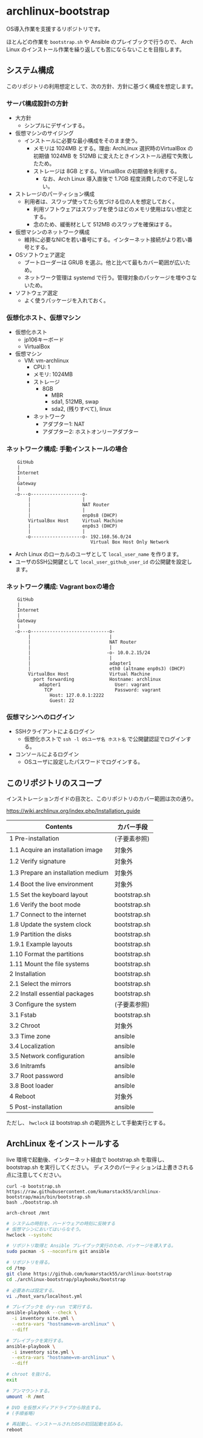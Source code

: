 # archlinux-bootstrap

OS導入作業を支援するリポジトリです。

ほとんどの作業を `bootstrap.sh` や Ansible のプレイブックで行うので、
Arch Linux のインストール作業を繰り返しても苦にならないことを目指します。

## システム構成

このリポジトリの利用想定として、次の方針、方針に基づく構成を想定します。

### サーバ構成設計の方針

* 大方針
    * シンプルにデザインする。
* 仮想マシンのサイジング
    * インストールに必要な最小構成をそのまま使う。
        * メモリは 1024MB とする。理由: ArchLinux 選択時のVirtualBox の初期値 1024MB を 512MB に変えたときインストール過程で失敗したため。
        * ストレージは 8GB とする。VirtualBox の初期値を利用する。
            * なお、Arch Linux 導入直後で 1.7GB 程度消費したので不足しない。
* ストレージのパーティション構成
    * 利用者は、スワップ使ってたら気づける位の人を想定しておく。
        * 利用ソフトウェアはスワップを使うほどのメモリ使用はない想定とする。
        * 念のため、緩衝材として 512MB のスワップを確保はする。
* 仮想マシンのネットワーク構成
    * 維持に必要なNICを若い番号にする。インターネット接続がより若い番号とする。
* OSソフトウェア選定
    * ブートローダーは GRUB を選ぶ。他と比べて最もカバー範囲が広いため。
    * ネットワーク管理は systemd で行う。管理対象のパッケージを増やさないため。
* ソフトウェア選定
    * よく使うパッケージを入れておく。

### 仮想化ホスト、仮想マシン

* 仮想化ホスト
    * jp106キーボード
    * VirtualBox
* 仮想マシン
    * VM: vm-archlinux
        * CPU: 1
        * メモリ: 1024MB
        * ストレージ
            * 8GB
                * MBR
                * sda1, 512MB, swap
                * sda2, (残りすべて), linux
        * ネットワーク
            * アダプター1: NAT
            * アダプター2: ホストオンリーアダプター

### ネットワーク構成: 手動インストールの場合

```
    GitHub
    |
    Internet
    |
    Gateway
    |
   -o---o-------------------o-
        |                   |
        |                   NAT Router
        |                   |
        |                   enp0s8 (DHCP)
        VirtualBox Host     Virtual Machine
        |                   enp0s3 (DHCP)
        |                   |
       -o-------------------o- 192.168.56.0/24
                               Virtual Box Host Only Network
```

* Arch Linux のローカルのユーザとして `local_user_name` を作ります。
* ユーザのSSH公開鍵として `local_user_github_user_id` の公開鍵を設定します。

### ネットワーク構成: Vagrant boxの場合

```
    GitHub
    |
    Internet
    |
    Gateway
    |
   -o---o-----------------------------o-
        |                             |
        |                             NAT Router
        |                             |
        |                            -o- 10.0.2.15/24
        |                             |
        |                             adapter1
        |                             eth0 (altname enp0s3) (DHCP)
        VirtualBox Host               Virtual Machine
          port forwarding             Hostname: archlinux
            adapter1                    User: vagrant
              TCP                       Password: vagrant
                Host: 127.0.0.1:2222
                Guest: 22
```

### 仮想マシンへのログイン

* SSHクライアントによるログイン
    * 仮想化ホストで `ssh -l OSユーザ名 ホスト名` で公開鍵認証でログインする。
* コンソールによるログイン
    * OSユーザに設定したパスワードでログインする。

## このリポジトリのスコープ

インストレーションガイドの目次と、このリポジトリのカバー範囲は次の通り。

https://wiki.archlinux.org/index.php/Installation_guide

| Contents                              | カバー手段    |
| ------------------------------------- | ------------- |
| 1 Pre-installation                    | (子要素参照)  |
| 1.1 Acquire an installation image     | 対象外        |
| 1.2 Verify signature                  | 対象外        |
| 1.3 Prepare an installation medium    | 対象外        |
| 1.4 Boot the live environment		    | 対象外        |
| 1.5 Set the keyboard layout		    | bootstrap.sh  |
| 1.6 Verify the boot mode		        | bootstrap.sh  |
| 1.7 Connect to the internet		    | bootstrap.sh  |
| 1.8 Update the system clock		    | bootstrap.sh  |
| 1.9 Partition the disks		        | bootstrap.sh  |
| 1.9.1 Example layouts		            | bootstrap.sh  |
| 1.10 Format the partitions            | bootstrap.sh  |
| 1.11 Mount the file systems           | bootstrap.sh  |
| 2 Installation                        | bootstrap.sh  |
| 2.1 Select the mirrors                | bootstrap.sh  |
| 2.2 Install essential packages        | bootstrap.sh  |
| 3 Configure the system                | (子要素参照)  |
| 3.1 Fstab                             | bootstrap.sh  |
| 3.2 Chroot                            | 対象外        |
| 3.3 Time zone                         | ansible       |
| 3.4 Localization                      | ansible       |
| 3.5 Network configuration             | ansible       |
| 3.6 Initramfs                         | ansible       |
| 3.7 Root password                     | ansible       |
| 3.8 Boot loader                       | ansible       |
| 4 Reboot                              | 対象外        |
| 5 Post-installation                   | ansible       |

ただし、 `hwclock` は bootstrap.sh の範囲外として手動実行とする。

## ArchLinux をインストールする

live 環境で起動後、インターネット経由で bootstrap.sh を取得し、
bootstrap.sh を実行してください。
ディスクのパーティションは上書きされる点に注意してください。


```
curl -o bootstrap.sh https://raw.githubusercontent.com/kumarstack55/archlinux-bootstrap/main/bin/bootstrap.sh
bash ./bootstrap.sh
```

```
arch-chroot /mnt
```

```sh
# システムの時刻を、ハードウェアの時刻に反映する
# 仮想マシンにおいてはいらなそう。
hwclock --systohc
```

```sh
# リポジトリ取得と Ansible プレイブック実行のため、パッケージを導入する。
sudo pacman -S --noconfirm git ansible

# リポジトリを得る。
cd /tmp
git clone https://github.com/kumarstack55/archlinux-bootstrap
cd ./archlinux-bootstrap/playbooks/bootstrap

# 必要あれば設定する。
vi ./host_vars/localhost.yml

# プレイブックを dry-run で実行する。
ansible-playbook --check \
  -i inventory site.yml \
  --extra-vars "hostname=vm-archlinux" \
  --diff

# プレイブックを実行する。
ansible-playbook \
  -i inventory site.yml \
  --extra-vars "hostname=vm-archlinux" \
  --diff

# chroot を抜ける。
exit

# アンマウントする。
umount -R /mnt

# DVD を仮想メディアドライブから除去する。
# (手順省略)

# 再起動し、インストールされたOSの初回起動を試みる。
reboot
```

